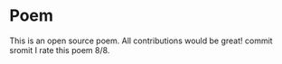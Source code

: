 # Poem
This is an open source poem. All contributions would be great!
commit sromit
I rate this poem 8/8.

